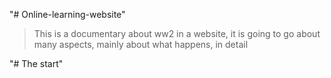 "# Online-learning-website"

> This is a documentary about ww2 in a website, it is going to go about many aspects, mainly about what happens, in detail

"# The start"
